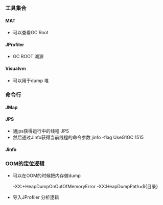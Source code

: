 ### 工具集合

#### MAT

- 可以查看GC Root



#### JProfiler

- GC ROOT 溯源

#### Visualvm

- 可以用于dump 堆



### 命令行



#### JMap



#### JPS

- 通jps获得运行中的线程 JPS
- 然后通过Jinfo获得当前线程的命令参数  jinfo -flag UseG1GC 1515

#### Jinfo



### OOM的定位逻辑

- 可以在OOM的时候把内存做dump

  -XX:+HeapDumpOnOutOfMemoryError -XX:HeapDumpPath=${目录}

- 导入JProfiler 分析逻辑